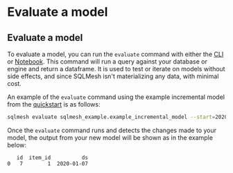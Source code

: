 # Evaluate a model

## Evaluate a model

To evaluate a model, you can run the `evaluate` command with either the [CLI](../reference/cli.md) or [Notebook](../reference/notebook.md). This command will run a query against your database or engine and return a dataframe. It is used to test or iterate on models without side effects, and since SQLMesh isn't materializing any data, with minimal cost.

An example of the `evaluate` command using the example incremental model from the [quickstart](../quick_start.md) is as follows:

```bash
sqlmesh evaluate sqlmesh_example.example_incremental_model --start=2020-01-07 --end=2020-01-07
```

Once the `evaluate` command runs and detects the changes made to your model, the output from your new model will be shown as in the example below:

```
   id  item_id          ds
0   7        1  2020-01-07
```
